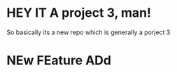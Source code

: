 # HEY IT A project 3, man!
So basically its a new repo which is generally a porject 3

# NEw FEature ADd